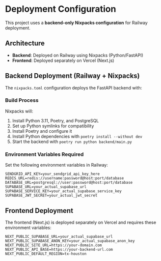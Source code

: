 # Deployment Configuration

This project uses a **backend-only Nixpacks configuration** for Railway deployment.

## Architecture

- **Backend**: Deployed on Railway using Nixpacks (Python/FastAPI)
- **Frontend**: Deployed separately on Vercel (Next.js)

## Backend Deployment (Railway + Nixpacks)

The `nixpacks.toml` configuration deploys the FastAPI backend with:

### Build Process

Nixpacks will:
1. Install Python 3.11, Poetry, and PostgreSQL
2. Set up Python symlinks for compatibility
3. Install Poetry and configure it
4. Install Python dependencies with `poetry install --without dev`
5. Start the backend with `poetry run python backend/main.py`

### Environment Variables Required

Set the following environment variables in Railway:

```
SENDGRID_API_KEY=your_sendgrid_api_key_here
REDIS_URL=redis://username:password@host:port/database
DATABASE_URL=postgresql://user:password@host:port/database
SUPABASE_URL=your_actual_supabase_url
SUPABASE_SERVICE_KEY=your_actual_supabase_service_key
SUPABASE_JWT_SECRET=your_actual_jwt_secret
```

## Frontend Deployment

The frontend (Next.js) is deployed separately on Vercel and requires these environment variables:

```
NEXT_PUBLIC_SUPABASE_URL=your_actual_supabase_url
NEXT_PUBLIC_SUPABASE_ANON_KEY=your_actual_supabase_anon_key
NEXT_PUBLIC_SITE_URL=https://your-domain.com
NEXT_PUBLIC_API_BASE=https://your-backend-url.com
NEXT_PUBLIC_DEFAULT_REGION=tx-houston
```